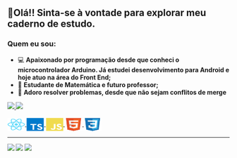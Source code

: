 ## 👋Olá!! Sinta-se à vontade para explorar meu caderno de estudo.
### Quem eu sou:
- 💻 <b>Apaixonado por programação desde que conheci o microcontrolador Arduino. Já estudei desenvolvimento para Android e hoje atuo na área do Front End;</b>
- 📐 <b>Estudante de Matemática e futuro professor;</b>
- 🤯 <b>Adoro resolver problemas, desde que não sejam conflitos de merge<b>

<div style="display: inline_block">
  <a href="https://github.com/viniirbr">
  <img width="400em" src="https://github-readme-stats.vercel.app/api?username=viniirbr&show_icons=true&theme=blueberry&include_all_commits=true&count_private=true"/>
  <img width="400em" src="https://github-readme-stats.vercel.app/api/top-langs/?username=viniirbr&layout=compact&langs_count=7&theme=blueberry"/>
</div>
  <div style="display: inline_block"><br>
  <img align="center" alt="React" height="30" width="40" src="https://raw.githubusercontent.com/devicons/devicon/master/icons/react/react-original.svg">
    <img align="center" alt="React" height="30" width="40" src="https://raw.githubusercontent.com/devicons/devicon/master/icons/typescript/typescript-original.svg">
    <img align="center" alt="Js" height="30" width="40" src="https://raw.githubusercontent.com/devicons/devicon/master/icons/javascript/javascript-plain.svg">
  <img align="center" alt="HTML" height="30" width="40" src="https://raw.githubusercontent.com/devicons/devicon/master/icons/html5/html5-original.svg">
  <img align="center" alt="CSS" height="30" width="40" src="https://raw.githubusercontent.com/devicons/devicon/master/icons/css3/css3-original.svg">
</div>
 <hr>
  <div style="display: inline_block"> 
 <a href="https://discord.gg/wagxzStdcR" target="_blank"><img src="https://img.shields.io/badge/Discord-7289DA?style=for-the-badge&logo=discord&logoColor=white" target="_blank"></a> 
  <a href = "mailto:vayne99@gmail.com"><img src="https://img.shields.io/badge/-Gmail-%23333?style=for-the-badge&logo=gmail&logoColor=white" target="_blank"></a>
  <a href="https://www.linkedin.com/in/rafaella-ballerini-45875016a" target="_blank"><img src="https://img.shields.io/badge/-LinkedIn-%230077B5?style=for-the-badge&logo=linkedin&logoColor=white" target="_blank"></a> 
  
</div>
